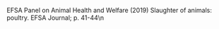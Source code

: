 EFSA Panel on Animal Health and Welfare (2019) Slaughter of animals: poultry. EFSA Journal; p. 41-44\n